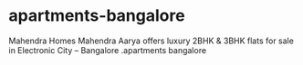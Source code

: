 # apartments-bangalore
Mahendra Homes Mahendra Aarya offers luxury 2BHK &amp; 3BHK flats for sale in Electronic City – Bangalore .apartments bangalore
